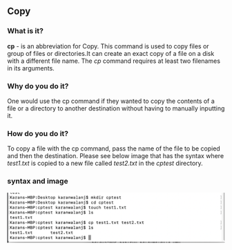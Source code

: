 ## Copy

### What is it?
**cp** - is an abbreviation for Copy. This command is used to copy files or group of files or directories.It can create an exact copy of a file on a disk with a different file name. The *cp* command requires at least two filenames in its arguments.
### Why do you do it?
One would use the cp command if they wanted to copy the contents of a file or a directory to another destination without having to manually inputting it.
### How do you do it?
To copy a file with the cp command, pass the name of the file to be copied and then the destination. Please see below image that has the syntax where *test1.txt* is copied to a new file called *test2.txt* in the *cptest* directory.
### syntax and image
![Copy Line Example](https://github.com/enforcer20/KVKRepo/blob/master/VI_image/cp%20syntax%20image.png)